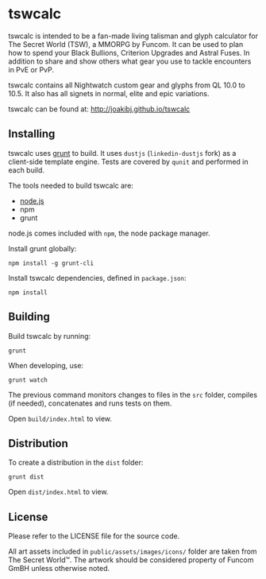 tswcalc
=======

tswcalc is intended to be a fan-made living talisman and glyph calculator for The Secret World (TSW), a MMORPG by Funcom. It can be used to plan how to spend your Black Bullions, Criterion Upgrades and Astral Fuses. In addition to share and show others what gear you use to tackle encounters in PvE or PvP.

tswcalc contains all Nightwatch custom gear and glyphs from QL 10.0 to 10.5. It also has all signets in normal, elite and epic variations. 

tswcalc can be found at: http://joakibj.github.io/tswcalc

Installing
--------
tswcalc uses [grunt](http://gruntjs.com/) to build. 
It uses `dustjs` (`linkedin-dustjs` fork) as a client-side template engine. Tests are covered by `qunit` and performed in each build.

The tools needed to build tswcalc are:
* [node.js](http://nodejs.org/)
* npm
* grunt

node.js comes included with `npm`, the node package manager.

Install grunt globally:

    npm install -g grunt-cli

Install tswcalc dependencies, defined in `package.json`:

    npm install

Building
--------
Build tswcalc by running:

    grunt

When developing, use:
    
    grunt watch

The previous command monitors changes to files in the `src` folder, compiles (if needed), concatenates and runs tests on them.

Open `build/index.html` to view.

Distribution
------------
To create a distribution in the `dist` folder: 

    grunt dist

Open `dist/index.html` to view.

License
-------
Please refer to the LICENSE file for the source code.

All art assets included in `public/assets/images/icons/` folder are taken from The Secret World™. The artwork should be considered property of Funcom GmBH unless otherwise noted.
